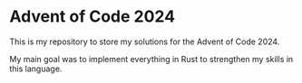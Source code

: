 # Advent of Code 2024

This is my repository to store my solutions for the Advent of Code 2024.

My main goal was to implement everything in Rust to strengthen my skills in this language.